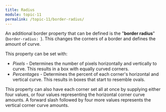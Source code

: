 ```yaml
---
title: Radius
module: topic-11
permalink: /topic-11/border-radius/
---
```


<div class="divider-heading"></div>

An additional border property that can be defined is the "**border radius**" (`border-radius: `). This changes the corners of a border and defines the amount of curve.

This property can be set with:

- _Pixels_ - Determines the number of pixels horizontally and vertically to curve. This results in a box with equally curved corners.
- _Percentages_ - Determines the percent of each corner's horizontal and vertical curve. This results in boxes that start to resemble ovals.

This property can also have each corner set all at once by supplying either four values, or four values representing the horizontal corner curve amounts. A forward slash followed by four more values represents the vertical corner curve amounts.

<div class="codepen-embed">
  <p data-height="600" data-theme-id="30567" data-slug-hash="qBNoepJ" data-default-tab="css,result" data-user="retrog4m3r" data-embed-version="2" data-pen-title="Borders, Pt. 2" class="codepen"></p>
</div>
